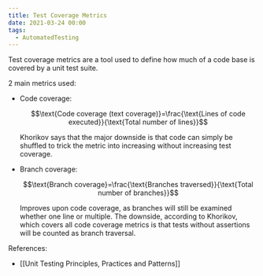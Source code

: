```yaml
---
title: Test Coverage Metrics
date: 2021-03-24 00:00
tags:
  - AutomatedTesting
---
```


Test coverage metrics are a tool used to define how much of a code base is covered by a unit test suite.

2 main metrics used:

* Code coverage:

  $$\text{Code coverage (text coverage)}=\frac{\text{Lines of code executed}}{\text{Total number of lines}}$$

  Khorikov says that the major downside is that code can simply be shuffled to trick the metric into increasing without increasing test coverage.

* Branch coverage:

  $$\text{Branch coverage}=\frac{\text{Branches traversed}}{\text{Total number of branches}}$$

  Improves upon code coverage, as branches will still be examined whether one line or multiple. The downside, according to Khorikov, which covers all code coverage metrics is that tests without assertions will be counted as branch traversal.

References:

* [[Unit Testing Principles, Practices and Patterns]]